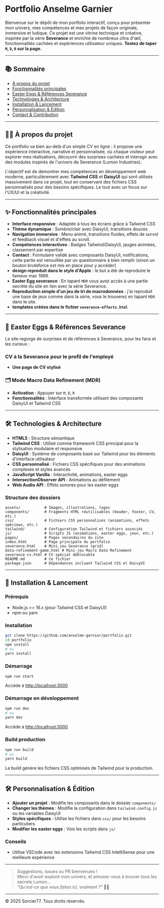# Portfolio Anselme Garnier

Bienvenue sur le dépôt de mon portfolio interactif, conçu pour présenter mon univers, mes compétences et mes projets de façon originale, immersive et ludique. Ce projet est une vitrine technique et créative, inspirée par la série **Severance** et enrichie de nombreux clins d'œil, fonctionnalités cachées et expériences utilisateur uniques. **Testez de taper `M`, `D`, `R` sur la page.**

---

## 📚 Sommaire

- [À propos du projet](#à-propos-du-projet)
- [Fonctionnalités principales](#fonctionnalités-principales)
- [Easter Eggs & Références Severance](#easter-eggs--références-severance)
- [Technologies & Architecture](#technologies--architecture)
- [Installation & Lancement](#installation--lancement)
- [Personnalisation & Édition](#personnalisation--édition)
- [Contact & Contribution](#contact--contribution)

---

## 🧑‍💻 À propos du projet

Ce portfolio va bien au-delà d'un simple CV en ligne : il propose une expérience interactive, narrative et personnalisée, où chaque visiteur peut explorer mes réalisations, découvrir des surprises cachées et interagir avec des modules inspirés de l'univers de Severance (Lumon Industries).

L'objectif est de démontrer mes compétences en développement web moderne, particulièrement avec **Tailwind CSS** et **DaisyUI** qui sont utilisés massivement dans ce projet, tout en conservant des fichiers CSS personnalisés pour des besoins spécifiques. Le tout avec un focus sur l'UX/UI et la créativité.

---

## ✨ Fonctionnalités principales

- **Interface responsive** : Adaptée à tous les écrans grâce à Tailwind CSS
- **Thème dynamique** : Sombre/clair avec DaisyUI, transitions douces
- **Navigation immersive** : Menu animé, transitions fluides, effets de survol et feedback visuel et d'effets au scroll.
- **Compétences interactives** : Badges Tailwind/DaisyUI, jauges animées, classement par expertise
- **Contact** : Formulaire validé avec composants DaisyUI, notifications, cette partie est verouillée par un questionnaire à bien remplir (sinon un bouton bruteforce est mis en place pour y accéder)
- **design reproduit dans le style d'Apple** : le but a été de reproduire le fameux mac 1989. 
- **Easter Egg severance** : En tapant `MDR` vous avez accès à une partie secrète du site en lien avec la série Severance. 
- **Reproduction simple d'un jeu de tri de macrodonnées** : j'ai reproduit une base de jeux comme dans la série, vous le trouverez en tapant `MDR` dans le site.
- **templates créées dans le fichier `severance-effects.html`**

---

## 🥚 Easter Eggs & Références Severance

Le site regorge de surprises et de références à Severance, pour les fans et les curieux :

### CV à la Severance pour le profil de l'employé

- **Une page de CV stylisé**


### 🗂️ Mode Macro Data Refinement (MDR)
- **Activation** : Appuyer sur `M`, `D`, `R`
- **Fonctionnalités** : Interface transformée utilisant des composants DaisyUI et Tailwind CSS

---

## 🛠️ Technologies & Architecture

- **HTML5** : Structure sémantique
- **Tailwind CSS** : Utilisé comme framework CSS principal pour la stylisation modulaire et responsive
- **DaisyUI** : Système de composants basé sur Tailwind pour les éléments d'interface utilisateur
- **CSS personnalisé** : Fichiers CSS spécifiques pour des animations complexes et styles avancés
- **JavaScript Vanilla** : Interactivité, animations, easter eggs
- **IntersectionObserver API** : Animations au défilement
- **Web Audio API** : Effets sonores pour les easter eggs

### Structure des dossiers

```
assets/           # Images, illustrations, logos
components/       # Fragments HTML réutilisables (header, footer, CV, etc.)
css/              # Fichiers CSS personnalisés (animations, effets spéciaux, etc.)
tailwind/         # Configuration Tailwind et fichiers associés
js/               # Scripts JS (animations, easter eggs, jeux, etc.)
pages/            # Pages secondaires du site
index.html        # Page principale du portfolio
severance.html    # Mini-jeu Severance (grid)
data-refinement-game.html # Mini-jeu Macro Data Refinement
severance-cv.html # CV spécial déblocable
README.md         # Ce fichier
package.json      # Dépendances incluant Tailwind CSS et DaisyUI
```

---

## 🚀 Installation & Lancement

### Prérequis

- Node.js >= 16.x (pour Tailwind CSS et DaisyUI)
- npm ou yarn

### Installation

```bash
git clone https://github.com/anselme-garnier/portfolio.git
cd portfolio
npm install
# ou
yarn install
```
### Démarrage

```bash
npm run start
````

Accède à [http://localhost:3000](http://127.0.0.1:3000)


### Démarrage en développement

```bash
npm run dev
# ou
yarn dev
```
Accède à [http://localhost:3000](http://127.0.0.1:3000)

### Build production

```bash
npm run build
# ou
yarn build
```

Le build génère les fichiers CSS optimisés de Tailwind pour la production.

---

## 🛠️ Personnalisation & Édition

- **Ajouter un projet** : Modifie les composants dans le dossier `components/`
- **Changer les thèmes** : Modifie la configuration dans `tailwind.config.js` ou les variables DaisyUI
- **Styles spécifiques** : Utilise les fichiers dans `css/` pour les besoins particuliers
- **Modifier les easter eggs** : Vois les scripts dans `js/`

### Conseils

- Utilise VSCode avec les extensions Tailwind CSS IntelliSense pour une meilleure expérience


---

> Suggestions, issues ou PR bienvenues !  
> Merci d'avoir exploré mon univers, et amusez-vous à trouver tous les secrets Lumon…  
> _"Qu'est-ce que vous faites ici, vraiment ?"_ 🕵️‍♂️

---

© 2025 Sorcier77. Tous droits réservés.